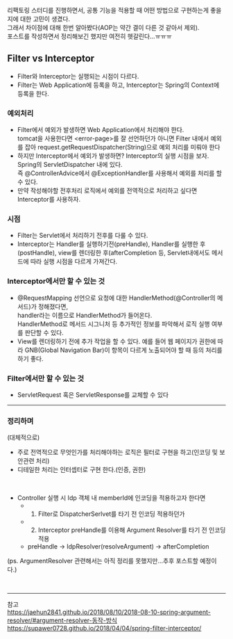 리팩토링 스터디를 진행하면서, 공통 기능을 적용할 때 어떤 방법으로 구현하는게 좋을지에 대한 고민이 생겼다.  
그래서 차이점에 대해 한번 알아봤다(AOP는 약간 결이 다른 것 같아서 제외).  
포스트를 작성하면서 정리해보긴 했지만 여전히 헷갈린다...ㅠㅠㅠ

## Filter vs Interceptor

- Filter와 Interceptor는 실행되는 시점이 다르다.  
- Filter는 Web Application에 등록을 하고, Interceptor는 Spring의 Context에 등록을 한다.

### 예외처리

- Filter에서 예외가 발생하면 Web Application에서 처리해야 한다.  
tomcat을 사용한다면 \<error-page>를 잘 선언하던가 아니면 Filter 내에서 예외를 잡아 request.getRequestDispatcher(String)으로 예외 처리를 미뤄야 한다  
- 하지만 Interceptor에서 예외가 발생하면? Interceptor의 실행 시점을 보자.  
Spring의 ServletDispatcher 내에 있다.  
즉 @ControllerAdvice에서 @ExceptionHandler를 사용해서 예외를 처리를 할 수 있다.  
- 만약 작성해야할 전후처리 로직에서 예외를 전역적으로 처리하고 싶다면 Interceptor를 사용하자.  

### 시점
- Filter는 Servlet에서 처리하기 전후를 다룰 수 있다.  
- Interceptor는 Handler를 실행하기전(preHandle), Handler를 실행한 후(postHandle), view를 렌더링한 후(afterCompletion 등, Servlet내에서도 메서드에 따라 실행 시점을 다르게 가져간다.  

### Interceptor에서만 할 수 있는 것  
- @RequestMapping 선언으로 요청에 대한 HandlerMethod(@Controller의 메서드)가 정해졌다면,  
  handler라는 이름으로 HandlerMethod가 들어온다.  
  HandlerMethod로 메서드 시그니처 등 추가적인 정보를 파악해서 로직 실행 여부를 판단할 수 있다.  
- View를 렌더링하기 전에 추가 작업을 할 수 있다. 예를 들어 웹 페이지가 권한에 따라 GNB(Global Navigation Bar)이 항목이 다르게 노출되어야 할 때 등의 처리를 하기 좋다.  

### Filter에서만 할 수 있는 것
- ServletRequest 혹은 ServletResponse를 교체할 수 있다  

* * *

### 정리하며

(대체적으로)  
- 주로 전역적으로 무엇인가를 처리해야하는 로직은 필터로 구현을 하고(인코딩 및 보안관련 처리)  
- 디테일한 처리는 인터셉터로 구현 한다.(인증, 권한)  
<br>

- Controller 실행 시 Idp 객체 내 memberId에 인코딩을 적용하고자 한다면  
    - 1. Filter로 DispatcherSerlvet를 타기 전 인코딩 적용하던가  
    - 2. Interceptor preHandle를 이용해 Argument Resolver를 타기 전 인코딩 적용  
    - preHandle -> IdpResolver(resolveArgument) -> afterCompletion  
    
(ps. ArgumentResolver 관련해서는 아직 정리를 못했지만...추후 포스트할 예정이다.)

<br>

* * *

참고  
https://jaehun2841.github.io/2018/08/10/2018-08-10-spring-argument-resolver/#argument-resolver-동작-방식  
https://supawer0728.github.io/2018/04/04/spring-filter-interceptor/  
